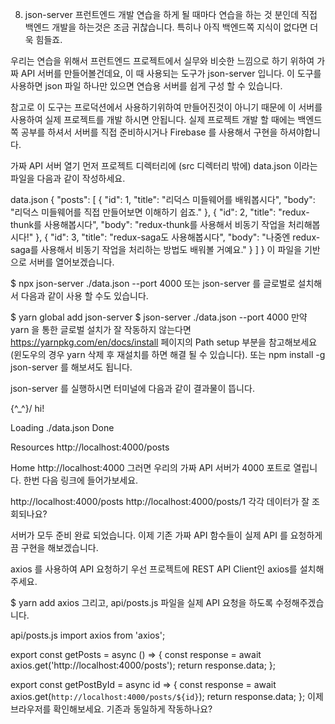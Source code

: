 8. json-server
프런트엔드 개발 연습을 하게 될 때마다 연습을 하는 것 분인데 직접 백엔드 개발을 하는것은 조금 귀찮습니다. 특히나 아직 백엔드쪽 지식이 없다면 더욱 힘들죠.

우리는 연습을 위해서 프런트엔드 프로젝트에서 실무와 비슷한 느낌으로 하기 위하여 가짜 API 서버를 만들어볼건데요, 이 때 사용되는 도구가 json-server 입니다. 이 도구를 사용하면 json 파일 하나만 있으면 연습용 서버를 쉽게 구성 할 수 있습니다.

참고로 이 도구는 프로덕션에서 사용하기위하여 만들어진것이 아니기 때문에 이 서버를 사용하여 실제 프로젝트를 개발 하시면 안됩니다. 실제 프로젝트 개발 할 때에는 백엔드쪽 공부를 하셔서 서버를 직접 준비하시거나 Firebase 를 사용해서 구현을 하셔야합니다.

가짜 API 서버 열기
먼저 프로젝트 디렉터리에 (src 디렉터리 밖에) data.json 이라는 파일을 다음과 같이 작성하세요.

data.json
{
  "posts": [
    {
      "id": 1,
      "title": "리덕스 미들웨어를 배워봅시다",
      "body": "리덕스 미들웨어를 직접 만들어보면 이해하기 쉽죠."
    },
    {
      "id": 2,
      "title": "redux-thunk를 사용해봅시다",
      "body": "redux-thunk를 사용해서 비동기 작업을 처리해봅시다!"
    },
    {
      "id": 3,
      "title": "redux-saga도 사용해봅시다",
      "body": "나중엔 redux-saga를 사용해서 비동기 작업을 처리하는 방법도 배워볼 거예요."
    }
  ]
}
이 파일을 기반으로 서버를 열어보겠습니다.

$ npx json-server ./data.json --port 4000
또는 json-server 를 글로벌로 설치해서 다음과 같이 사용 할 수도 있습니다.

$ yarn global add json-server
$ json-server ./data.json --port 4000
만약 yarn 을 통한 글로벌 설치가 잘 작동하지 않는다면 https://yarnpkg.com/en/docs/install 페이지의 Path setup 부분을 참고해보세요 (윈도우의 경우 yarn 삭제 후 재설치를 하면 해결 될 수 있습니다). 또는 npm install -g json-server 를 해보셔도 됩니다.

json-server 를 실행하시면 터미널에 다음과 같이 결과물이 뜹니다.

  \{^_^}/ hi!

  Loading ./data.json
  Done

  Resources
  http://localhost:4000/posts

  Home
  http://localhost:4000
그러면 우리의 가짜 API 서버가 4000 포트로 열립니다. 한번 다음 링크에 들어가보세요.

http://localhost:4000/posts
http://localhost:4000/posts/1
각각 데이터가 잘 조회되나요?

 

서버가 모두 준비 완료 되었습니다. 이제 기존 가짜 API 함수들이 실제 API 를 요청하게끔 구현을 해보겠습니다.

axios 를 사용하여 API 요청하기
우선 프로젝트에 REST API Client인 axios를 설치해주세요.

$ yarn add axios
그리고, api/posts.js 파일을 실제 API 요청을 하도록 수정해주겠습니다.

api/posts.js
import axios from 'axios';

export const getPosts = async () => {
  const response = await axios.get('http://localhost:4000/posts');
  return response.data;
};

export const getPostById = async id => {
  const response = await axios.get(`http://localhost:4000/posts/${id}`);
  return response.data;
};
이제 브라우저를 확인해보세요. 기존과 동일하게 작동하나요?